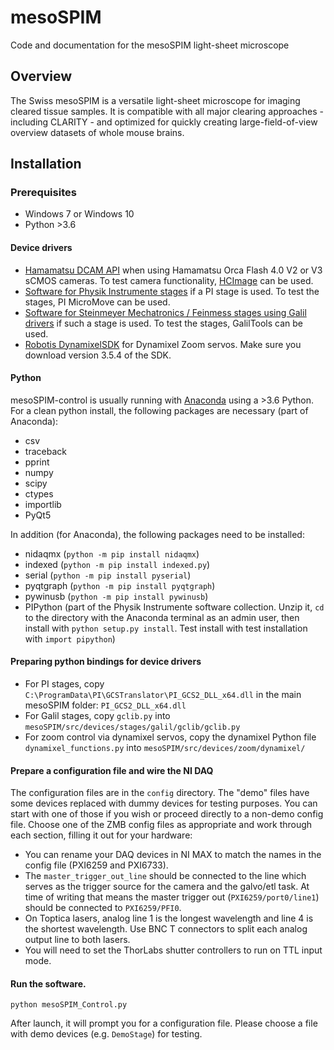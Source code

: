 # mesoSPIM
Code and documentation for the mesoSPIM light-sheet microscope

## Overview
The Swiss mesoSPIM is a versatile light-sheet microscope for imaging
cleared tissue samples. It is compatible with all major clearing approaches - including CLARITY - and optimized for quickly creating large-field-of-view overview datasets of whole mouse brains.

## Installation

### Prerequisites
* Windows 7 or Windows 10
* Python >3.6

#### Device drivers
* [Hamamatsu DCAM API](https://dcam-api.com/) when using Hamamatsu Orca Flash 4.0 V2 or V3 sCMOS cameras. To test camera functionality, [HCImage](https://dcam-api.com/hamamatsu-software/) can be used.
* [Software for Physik Instrumente stages](https://www.physikinstrumente.com/en/products/motion-control-software/) if a PI stage is used. To test the stages, PI MicroMove can be used.
* [Software for Steinmeyer Mechatronics / Feinmess stages using Galil drivers](http://www.galilmc.com/downloads/api) if such a stage is used. To test the stages, GalilTools can be used.
* [Robotis DynamixelSDK](https://github.com/ROBOTIS-GIT/DynamixelSDK/releases) for Dynamixel Zoom servos. Make sure you download version 3.5.4 of the SDK.

#### Python
mesoSPIM-control is usually running with [Anaconda](https://www.anaconda.com/download/) using a >3.6 Python. For a clean python install, the following packages are necessary (part of Anaconda):

* csv
* traceback
* pprint
* numpy
* scipy
* ctypes
* importlib
* PyQt5

In addition (for Anaconda), the following packages need to be installed:
* nidaqmx (`python -m pip install nidaqmx`)
* indexed (`python -m pip install indexed.py`)
* serial (`python -m pip install pyserial`)
* pyqtgraph  (`python -m pip install pyqtgraph`)
* pywinusb  (`python -m pip install pywinusb`)
* PIPython (part of the Physik Instrumente software collection. Unzip it, `cd` to the directory with the Anaconda terminal as an admin user, then install with `python setup.py install`. Test install with  test installation with `import pipython`)

#### Preparing python bindings for device drivers
* For PI stages, copy `C:\ProgramData\PI\GCSTranslator\PI_GCS2_DLL_x64.dll` in the main mesoSPIM folder: `PI_GCS2_DLL_x64.dll`
* For Galil stages, copy `gclib.py` into `mesoSPIM/src/devices/stages/galil/gclib/gclib.py`
* For zoom control via dynamixel servos, copy the dynamixel Python file `dynamixel_functions.py` into `mesoSPIM/src/devices/zoom/dynamixel/`

#### Prepare a configuration file and wire the NI DAQ
The configuration files are in the `config` directory. 
The "demo" files have some devices replaced with dummy devices for testing purposes. 
You can start with one of those if you wish or proceed directly to a non-demo config file. 
Choose one of the ZMB config files as appropriate and work through each section, filling it out for your hardware:

* You can rename your DAQ devices in NI MAX to match the names in the config file (PXI6259 and PXI6733). 
* The `master_trigger_out_line` should be connected to the line which serves as the trigger source for the camera and the galvo/etl task. 
At time of writing that means the master trigger out (`PXI6259/port0/line1`) should be connected to `PXI6259/PFI0`. 
* On Toptica lasers, analog line 1 is the longest wavelength and line 4 is the shortest wavelength. 
Use BNC T connectors to split each analog output line to both lasers. 
* You will need to set the ThorLabs shutter controllers to run on TTL input mode. 

#### Run the software.
```
python mesoSPIM_Control.py
```
After launch, it will prompt you for a configuration file. Please choose a file
with demo devices (e.g. `DemoStage`) for testing.
